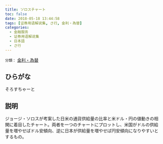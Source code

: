 ```yaml
---
title: ソロスチャート
toc: false
date: 2018-05-18 13:44:58
tags: [证券用语解说集, さ行, 金利・為替]
categories:
  - 金融服务
  - 证券用语解说集
  - 日本語
  - さ行
---
```


`分類：` [金利・為替](/tags/金利・為替/)

## ひらがな

そろすちゃーと

## 説明

ジョージ・ソロスが考案した日米の通貨供給量の比率と米ドル・円の値動きの相関に着目したチャート。両者を一つのチャートにプロットし、米国がドルの供給量を増やせばドル安傾向、逆に日本が供給量を増やせば円安傾向になりやすいとするもの。
